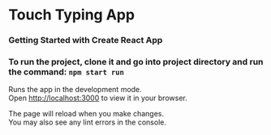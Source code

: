 # Touch Typing App
### Getting Started with Create React App



### To run the project, clone it and  go into project directory and run the command: `npm start run`

Runs the app in the development mode.\
Open [http://localhost:3000](http://localhost:3000) to view it in your browser.

The page will reload when you make changes.\
You may also see any lint errors in the console.

